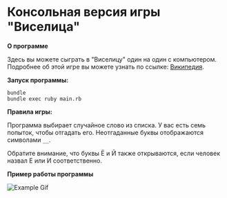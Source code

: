 # Консольная версия игры "Виселица"

**О программе**

Здесь вы можете сыграть в "Виселицу" один на один с компьютером.
Подробнее об этой игре вы можете узнать по ссылке: [Википедия](https://ru.wikipedia.org/wiki/%D0%92%D0%B8%D1%81%D0%B5%D0%BB%D0%B8%D1%86%D0%B0_(%D0%B8%D0%B3%D1%80%D0%B0)).


**Запуск программы:** 

```
bundle
bundle exec ruby main.rb
```

**Правила игры:**

Программа выбирает случайное слово
из списка. У вас есть семь попыток, чтобы отгадать
его. Неотгаданные буквы отображаются символами ```__```.

Обратите внимание, что буквы Ё и Й также открываются, 
если человек назвал Е или И соответственно.

**Пример работы программы**

![Example Gif](https://media3.giphy.com/media/pkfgcf6cjiSoh6X9Yl/giphy.gif?cid=790b76118f7eaf8fd6c6103cb9855acd5516afd84642c485&rid=giphy.gif&ct=g)
